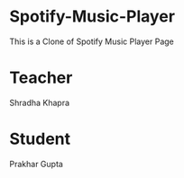 # Spotify-Music-Player
This is a Clone of Spotify Music Player Page

# Teacher 
Shradha Khapra

# Student
Prakhar Gupta